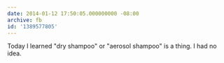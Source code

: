 ```yaml
---
date: 2014-01-12 17:50:05.000000000 -08:00
archive: fb
id: '1389577805'
---
```


Today I learned "dry shampoo" or "aerosol shampoo" is a thing. I had no idea.
